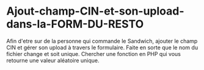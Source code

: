 # Ajout-champ-CIN-et-son-upload-dans-la-FORM-DU-RESTO
Afin d'etre sur de la personne qui commande le Sandwich, ajouter le champ CIN et gérer son upload à travers le formulaire.  Faite en sorte que le nom du fichier change et soit unique.  Chercher une fonction en PHP qui vous retourne une valeur aléatoire unique.
